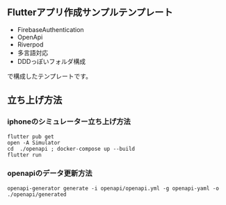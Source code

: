 ## Flutterアプリ作成サンプルテンプレート

- FirebaseAuthentication
- OpenApi
- Riverpod
- 多言語対応
- DDDっぽいフォルダ構成

で構成したテンプレートです。

## 立ち上げ方法
### iphoneのシミュレーター立ち上げ方法

```
flutter pub get
open -A Simulator
cd  ./openapi ; docker-compose up --build
flutter run
```

### openapiのデータ更新方法
```
openapi-generator generate -i openapi/openapi.yml -g openapi-yaml -o ./openapi/generated
```